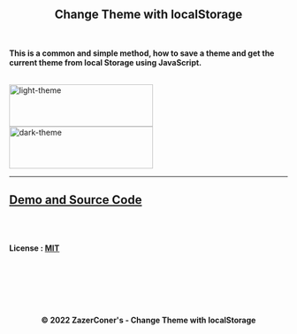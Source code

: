 <h2 align="center">Change Theme with localStorage</h2>

<br>

**This is a common and simple method, how to save a theme and get the current theme from local Storage using JavaScript.**

<br>

<img align="center" src="" width="260px" height="76px" alt="light-theme">

<img align="center" src="" width="260px" height="76px" alt="dark-theme">

<hr>

## [Demo and Source Code](https://zazerconer.github.io/Change-Theme-with-localStorage)

<br><br>

**License : [MIT](https://github.com/ZazerConer/Change-Theme-with-localStorage/blob/main/LICENSE)**

<br><br><br><br><br>

<div align="center"><b>© 2022 ZazerConer's - Change Theme with localStorage</b></div>
